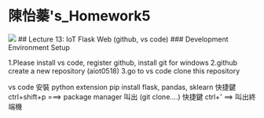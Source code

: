 # 陳怡蓁's_Homework5 
<img src="![image](https://user-images.githubusercontent.com/105787420/171352318-3ec061a5-eb38-420d-ac88-8ab58da96fce.png)">
## Lecture 13: IoT Flask Web (github, vs code)
### Development Environment Setup 

1.Please install vs code, register github, install git for windows 
2.github create a new repository (aiot0518) 
3.go to vs code clone this repository 


vs code 安裝 python extension 
pip install flask, pandas, sklearn 
快捷鍵 ctrl+shift+p ===> package manager 叫出 (git clone....) 
快捷鍵 ctrl+' ==> 叫出終端機 
